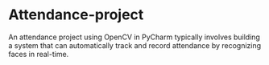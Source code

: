 # Attendance-project
An attendance project using OpenCV in PyCharm typically involves building a system that can automatically track and record attendance by recognizing faces in real-time.
